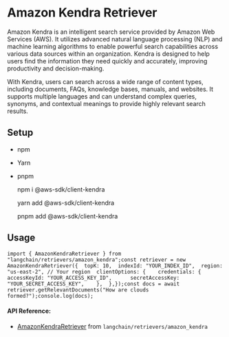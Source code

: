 Amazon Kendra Retriever
=======================

Amazon Kendra is an intelligent search service provided by Amazon Web Services (AWS). It utilizes advanced natural language processing (NLP) and machine learning algorithms to enable powerful search capabilities across various data sources within an organization. Kendra is designed to help users find the information they need quickly and accurately, improving productivity and decision-making.

With Kendra, users can search across a wide range of content types, including documents, FAQs, knowledge bases, manuals, and websites. It supports multiple languages and can understand complex queries, synonyms, and contextual meanings to provide highly relevant search results.

Setup[​](#setup "Direct link to Setup")
---------------------------------------

*   npm
*   Yarn
*   pnpm

    npm i @aws-sdk/client-kendra

    yarn add @aws-sdk/client-kendra

    pnpm add @aws-sdk/client-kendra

Usage[​](#usage "Direct link to Usage")
---------------------------------------

    import { AmazonKendraRetriever } from "langchain/retrievers/amazon_kendra";const retriever = new AmazonKendraRetriever({  topK: 10,  indexId: "YOUR_INDEX_ID",  region: "us-east-2", // Your region  clientOptions: {    credentials: {      accessKeyId: "YOUR_ACCESS_KEY_ID",      secretAccessKey: "YOUR_SECRET_ACCESS_KEY",    },  },});const docs = await retriever.getRelevantDocuments("How are clouds formed?");console.log(docs);

#### API Reference:

*   [AmazonKendraRetriever](/docs/api/retrievers_amazon_kendra/classes/AmazonKendraRetriever) from `langchain/retrievers/amazon_kendra`